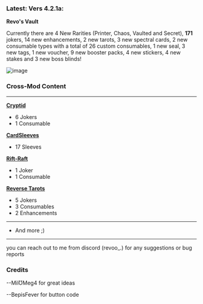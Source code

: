 
### Latest: Vers 4.2.1a:

**Revo's Vault**

Currently there are 4 New Rarities (Printer, Chaos, Vaulted and Secret), **171** jokers, 14 new enhancements, 2 new tarots, 3 new spectral cards, 2 new consumable types with a total of 26 custom consumables, 1 new seal, 3 new tags, 1 new voucher, 9 new booster packs, 4 new stickers, 4 new stakes and 3 new boss blinds!

 ![image](https://github.com/user-attachments/assets/d8741aa0-1c39-4234-bd39-1b917c403d02)

### **Cross-Mod Content**

----

**[Cryptid](https://github.com/MathIsFun0/Cryptid)**

- 6 Jokers
- 1 Consumable

**[CardSleeves](https://github.com/larswijn/CardSleeves)**

- 17 Sleeves

**[Rift-Raft](https://github.com/vitellaryjr/RiftRaft)**

- 1 Joker
- 1 Consumable

**[Reverse Tarots](https://github.com/SkywardTARDIS/balatro_reverse_tarots)**

- 5 Jokers
- 3 Consumables
- 2 Enhancements

----

- And more ;)

------


you can reach out to me from discord (revoo_.) for any suggestions or bug reports


### Credits

--MilƱMeg4 for great ideas

--BepisFever for button code
